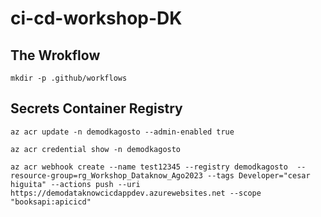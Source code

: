 # ci-cd-workshop-DK


## The Wrokflow

```
mkdir -p .github/workflows
```

## Secrets Container Registry

```
az acr update -n demodkagosto --admin-enabled true
```
```
az acr credential show -n demodkagosto
```

```
az acr webhook create --name test12345 --registry demodkagosto  --resource-group=rg_Workshop_Dataknow_Ago2023 --tags Developer="cesar higuita" --actions push --uri https://demodataknowcicdappdev.azurewebsites.net --scope "booksapi:apicicd" 
```